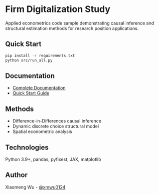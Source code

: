 # Firm Digitalization Study

Applied econometrics code sample demonstrating causal inference and structural estimation methods for research position applications.

## Quick Start
```bash
pip install -r requirements.txt
python src/run_all.py
```

## Documentation

- [Complete Documentation](docs/README_PROFESSIONAL.md)
- [Quick Start Guide](docs/QUICKSTART_PROFESSIONAL.md)

## Methods

- Difference-in-Differences causal inference
- Dynamic discrete choice structural model
- Spatial econometric analysis

## Technologies

Python 3.9+, pandas, pyfixest, JAX, matplotlib

## Author

Xiaomeng Wu - [@xmwu0124](https://github.com/xmwu0124)
